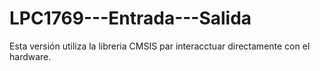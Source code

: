 # LPC1769---Entrada---Salida

Esta versión utiliza la libreria CMSIS par interacctuar directamente con el hardware.
